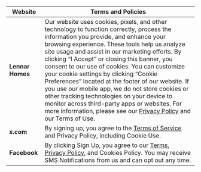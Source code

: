 | **Website**      | **Terms and Policies**                                                                                                                                                                                                                                                                                                                                                                                                                                                                                                                                                                                                                                                                                  |
| ---------------- | ------------------------------------------------------------------------------------------------------------------------------------------------------------------------------------------------------------------------------------------------------------------------------------------------------------------------------------------------------------------------------------------------------------------------------------------------------------------------------------------------------------------------------------------------------------------------------------------------------------------------------------------------------------------------------------------------------- |
| **Lennar Homes** | Our website uses cookies, pixels, and other technology to function correctly, process the information you provide, and enhance your browsing experience. These tools help us analyze site usage and assist in our marketing efforts. By clicking “I Accept” or closing this banner, you consent to our use of cookies. You can customize your cookie settings by clicking “Cookie Preferences” located at the footer of our website. If you use our mobile app, we do not store cookies or other tracking technologies on your device to monitor across third-party apps or websites. For more information, please see our [Privacy Policy](https://www.lennar.com/privacypolicy) and our Terms of Use. |
| **x.com**        | By signing up, you agree to the [Terms of Service](https://x.com/privacy) and Privacy Policy, including Cookie Use.                                                                                                                                                                                                                                                                                                                                                                                                                                                                                                                                                                                     |
| **Facebook**     | By clicking Sign Up, you agree to our [Terms](https://www.facebook.com/about/privacy/update), [Privacy Policy](https://www.facebook.com/about/privacy/update), and Cookies Policy. You may receive SMS Notifications from us and can opt out any time.                                                                                                                                                                                                                                                                                                                                                                                                                                                  |
